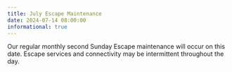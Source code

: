 ```yaml
---
title: July Escape Maintenance 
date: 2024-07-14 08:00:00
informational: true
---
```


Our regular monthly second Sunday Escape maintenance will occur on this date. Escape services and connectivity may be intermittent throughout the day.
